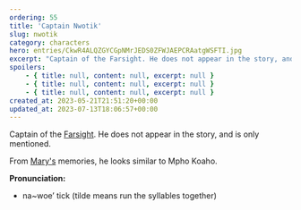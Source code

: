 ```yaml
---
ordering: 55
title: 'Captain Nwotik'
slug: nwotik
category: characters
hero: entries/CkwR4ALQZGYCGpNMrJEDS0ZFWJAEPCRAatgWSFTI.jpg
excerpt: "Captain of the Farsight. He does not appear in the story, and is only mentioned.\nFrom Mary's memorie..."
spoilers:
    - { title: null, content: null, excerpt: null }
    - { title: null, content: null, excerpt: null }
    - { title: null, content: null, excerpt: null }
created_at: 2023-05-21T21:51:20+00:00
updated_at: 2023-07-13T18:06:57+00:00
---
```

Captain of the [Farsight](/category/spaceships/farsight). He does not appear in the story, and is only mentioned.

From [Mary's](/category/characters/mary) memories, he looks similar to Mpho Koaho.

**Pronunciation:**
- na~woe’ tick (tilde means run the syllables together)